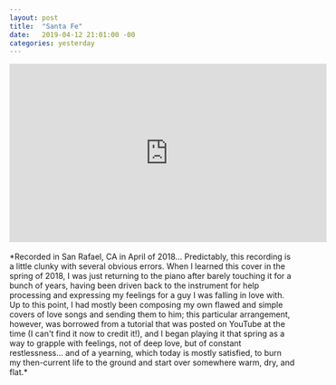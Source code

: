 ```yaml
---
layout: post
title:  "Santa Fe"
date:   2019-04-12 21:01:00 -00
categories: yesterday
---
```


<iframe width="560" height="315" src="https://www.youtube.com/embed/pbdyECdAVtE" frameborder="0" allow="accelerometer; autoplay; encrypted-media; gyroscope; picture-in-picture" allowfullscreen></iframe> 
<br/>
<br/>
*Recorded in San Rafael, CA in April of 2018... <!--more--> Predictably, this recording is a little clunky with several obvious errors. When I learned this cover in the spring of 2018, I was just returning to the piano after barely touching it for a bunch of years, having been driven back to the instrument for help processing and expressing my feelings for a guy I was falling in love with. Up to this point, I had mostly been composing my own flawed and simple covers of love songs and sending them to him; this particular arrangement, however, was borrowed from a tutorial that was posted on YouTube at the time (I can't find it now to credit it!), and I began playing it that spring as a way to grapple with feelings, not of deep love, but of constant restlessness... and of a yearning, which today is mostly satisfied, to burn my then-current life to the ground and start over somewhere warm, dry, and flat.*

